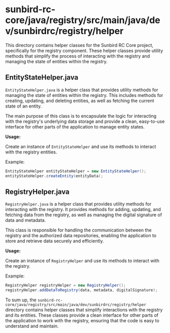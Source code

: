 # sunbird-rc-core/java/registry/src/main/java/dev/sunbirdrc/registry/helper

This directory contains helper classes for the Sunbird RC Core project, specifically for the registry component. These helper classes provide utility methods that simplify the process of interacting with the registry and managing the state of entities within the registry.

## EntityStateHelper.java

`EntityStateHelper.java` is a helper class that provides utility methods for managing the state of entities within the registry. This includes methods for creating, updating, and deleting entities, as well as fetching the current state of an entity.

The main purpose of this class is to encapsulate the logic for interacting with the registry's underlying data storage and provide a clean, easy-to-use interface for other parts of the application to manage entity states.

**Usage:**

Create an instance of `EntityStateHelper` and use its methods to interact with the registry entities.

Example:

```java
EntityStateHelper entityStateHelper = new EntityStateHelper();
entityStateHelper.createEntity(entityData);
```

## RegistryHelper.java

`RegistryHelper.java` is a helper class that provides utility methods for interacting with the registry. It provides methods for adding, updating, and fetching data from the registry, as well as managing the digital signature of data and metadata.

This class is responsible for handling the communication between the registry and the authorized data repositories, enabling the application to store and retrieve data securely and efficiently.

**Usage:**

Create an instance of `RegistryHelper` and use its methods to interact with the registry.

Example:

```java
RegistryHelper registryHelper = new RegistryHelper();
registryHelper.addDataToRegistry(data, metadata, digitalSignature);
```

To sum up, the `sunbird-rc-core/java/registry/src/main/java/dev/sunbirdrc/registry/helper` directory contains helper classes that simplify interactions with the registry and its entities. These classes provide a clean interface for other parts of the application to work with the registry, ensuring that the code is easy to understand and maintain.